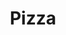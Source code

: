 ---
title: Pizza
tags: ["pizza", "food", "delicious", "cheese", "pepperoni", "dinner", "italian"]
icon: pizza
svg: '<svg xmlns="http://www.w3.org/2000/svg" width="24" height="24" fill="none" viewBox="0 0 24 24" stroke-width="1.5" stroke-linecap="round" stroke-linejoin="round" stroke="currentColor"><path d="M6.234 16.925a15.98 15.98 0 0 1 10.69-10.691M7.582 7.58a18.756 18.756 0 0 1 7.33-4.53c.536-.18 1.103.136 1.265.678l4.779 15.928a1.042 1.042 0 0 1-1.298 1.298L3.73 16.176c-.542-.162-.858-.729-.679-1.266a18.756 18.756 0 0 1 4.53-7.33M11 15l.354.354M15 11l.354.354M16 16l.354.354"/></svg>'
---